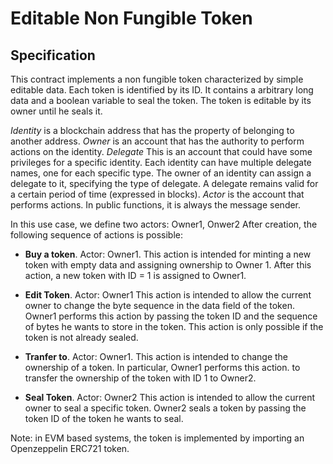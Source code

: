 # Editable Non Fungible Token

## Specification
This contract implements a non fungible token characterized by simple editable data.
Each token is identified by its ID. It contains a arbitrary long data and a boolean variable to seal the token.
The token is editable by its owner until he seals it.

*Identity* is a blockchain address that has the property of belonging to another address.
*Owner* is an account that has the authority to perform actions on the identity.
*Delegate* This is an account that could have some privileges for a specific identity. Each identity can have multiple delegate names, one for each specific type. The owner of an identity can assign a delegate to it, specifying the type of delegate. A delegate remains valid for a certain period of time (expressed in blocks).
*Actor* is the account that performs actions. In public functions, it is always the message sender.

In this use case, we define two actors: Owner1, Onwer2
After creation, the following sequence of actions is possible:
- **Buy a token**. Actor: Owner1.
This action is intended for minting a new token with empty data and assigning ownership to Owner 1.
After this action, a new token with ID = 1 is assigned to Owner1.

- **Edit Token**. Actor: Owner1
This action is intended to allow the current owner to change the byte sequence in the data field of the token.
Owner1 performs this action by passing the token ID and the sequence of bytes he wants to store in the token.
This action is only possible if the token is not already sealed.

- **Tranfer to**. Actor: Owner1.
This action is intended to change the ownership of a token. In particular, Owner1 performs this action.
to transfer the ownership of the token with ID 1 to Owner2.

- **Seal Token**. Actor: Owner2
This action is intended to allow the current owner to seal a specific token.
Owner2 seals a token by passing the token ID of the token he wants to seal.


Note: in EVM based systems, the token is implemented by importing an Openzeppelin ERC721 token.